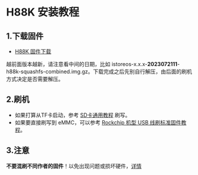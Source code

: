 # H88K 安装教程

## 1.下载固件

* [H88K 固件下载](https://fw.koolcenter.com/iStoreOS/h88k/)

越前面版本越新，请注意看中间的日期，比如 istoreos-x.x.x-**2023072111**-h88k-squashfs-combined.img.gz。下载完成之后先别自行解压，由后面的刷机方式决定是否需要解压。

## 2.刷机
* 如果打算从TF卡启动，参考 [SD卡通用教程](/zh/guide/istoreos/install_sd.html) 刷写。
* 如果要直接刷写到 eMMC，可以参考 [Rockchip 机型 USB 线刷标准固件教程](/zh/guide/istoreos/install_rockchip_sysupgrade.html)。

## 3.注意
**不要混刷不同作者的固件**！以免出现问题或损坏硬件，[详情](https://github.com/istoreos/istoreos/issues/1012)
